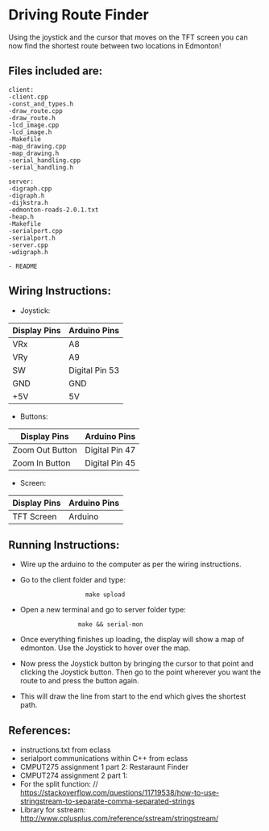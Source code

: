 # Driving Route Finder

Using the joystick and the cursor that moves on the TFT screen you can now find the shortest route between two locations in Edmonton!


Files included are:
--------------------------------------

	client:
    -client.cpp
    -const_and_types.h
    -draw_route.cpp
    -draw_route.h
    -lcd_image.cpp
    -lcd_image.h
    -Makefile
    -map_drawing.cpp
    -map_drawing.h
    -serial_handling.cpp
    -serial_handling.h

    server:
    -digraph.cpp
    -digraph.h
    -dijkstra.h
    -edmonton-roads-2.0.1.txt
    -heap.h
    -Makefile
    -serialport.cpp
    -serialport.h
    -server.cpp
    -wdigraph.h

    - README

Wiring Instructions:
---------------------
- Joystick:

| Display Pins | Arduino Pins |
| ------------ | ------------ |
| VRx | A8 |
| VRy | A9 |
| SW  | Digital Pin 53|
| GND | GND |
| +5V | 5V |

- Buttons:

| Display Pins | Arduino Pins |
| ------------ | ------------ |
| Zoom Out Button | Digital Pin 47 |
| Zoom In Button  | Digital Pin 45 |

- Screen:

| Display Pins | Arduino Pins |
| ------------ | ------------ |
|TFT Screen  | Arduino|


Running Instructions:
---------------------

- Wire up the arduino to the computer as per the wiring instructions.
- Go to the client folder and type: 
                        
                        make upload
                        
- Open a new terminal and go to server folder type: 
                      
                      make && serial-mon
                      
- Once everything finishes up loading, the display will show a map of edmonton. Use the Joystick to hover over the    map.
- Now press the Joystick button by bringing the cursor to that point and clicking the Joystick button. Then go to   the point wherever you want the route to and press the button again.
- This will draw the line from start to the end which gives the shortest path.


References:
-------------
- instructions.txt from eclass
- serialport communications within C++ from eclass
- CMPUT275 assignment 1 part 2: Restaraunt Finder
- CMPUT274 assignment 2 part 1: 
- For the split function: // https://stackoverflow.com/questions/11719538/how-to-use-stringstream-to-separate-comma-separated-strings
- Library for sstream: http://www.cplusplus.com/reference/sstream/stringstream/
